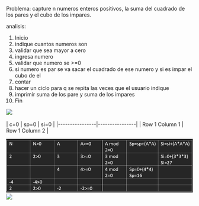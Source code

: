 Problema: capture n numeros enteros positivos, la suma del cuadrado de los pares y el cubo de los impares.

analisis:

1. Inicio
2. indique cuantos numeros son
3. validar que sea mayor a cero
4. ingresa numero
5. validar que numero se >=0
6. si numero es par se va sacar el cuadrado de ese numero y si es impar el cubo de el
7. contar 
8. hacer un ciclo para q se repita las veces que el usuario indique
9. imprimir suma de los pare y suma de los impares
10. Fin

![](file:///C:/Users/VALERIA/OneDrive%20-%20Universidad%20de%20Colima/Escritorio/markdown/as.png)

| c=0            | sp=0            | si=0           |
|----------------|----------------|
| Row 1 Column 1 | Row 1 Column 2 |

![](cd.png)![](file:///C:/Users/VALERIA/OneDrive%20-%20Universidad%20de%20Colima/Escritorio/markdown/tf.png)

